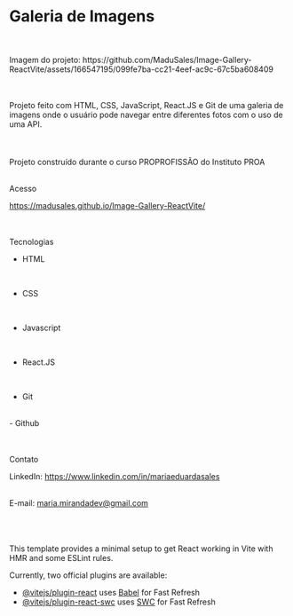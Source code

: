 # Galeria de Imagens

<br>
<br>
Imagem do projeto: https://github.com/MaduSales/Image-Gallery-ReactVite/assets/166547195/099fe7ba-cc21-4eef-ac9c-67c5ba608409


<br>
<br>

<br>

Projeto feito com HTML, CSS, JavaScript, React.JS e Git de uma galeria de imagens onde o usuário pode navegar entre diferentes fotos com o uso de uma API.  
<br>
<br>
<br>
Projeto construído durante o curso PROPROFISSÃO do Instituto PROA
<br>
<br>


 Acesso
<br>

https://madusales.github.io/Image-Gallery-ReactVite/
<br>
<br>
<br>

 Tecnologias
<br>

- HTML
<br>
  
- CSS
<br>
  
- Javascript
<br>
  
- React.JS
<br>
  
- Git
<br>
- Github
<br>
<br>
<br>
  


 Contato
<br>

LinkedIn:  https://www.linkedin.com/in/mariaeduardasales
<br>
<br>

E-mail: maria.mirandadev@gmail.com
<br>
<br>
<br>
<br>

This template provides a minimal setup to get React working in Vite with HMR and some ESLint rules.

Currently, two official plugins are available:

- [@vitejs/plugin-react](https://github.com/vitejs/vite-plugin-react/blob/main/packages/plugin-react/README.md) uses [Babel](https://babeljs.io/) for Fast Refresh
- [@vitejs/plugin-react-swc](https://github.com/vitejs/vite-plugin-react-swc) uses [SWC](https://swc.rs/) for Fast Refresh
